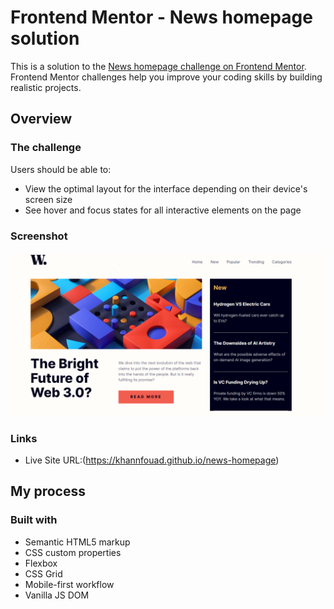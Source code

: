 # Frontend Mentor - News homepage solution

This is a solution to the [News homepage challenge on Frontend Mentor](https://www.frontendmentor.io/challenges/news-homepage-H6SWTa1MFl). Frontend Mentor challenges help you improve your coding skills by building realistic projects. 


## Overview

### The challenge

Users should be able to:

- View the optimal layout for the interface depending on their device's screen size
- See hover and focus states for all interactive elements on the page

### Screenshot

![](./screenshot.png)



### Links
- Live Site URL:(https://khannfouad.github.io/news-homepage)

## My process

### Built with

- Semantic HTML5 markup
- CSS custom properties
- Flexbox
- CSS Grid
- Mobile-first workflow
- Vanilla JS DOM
